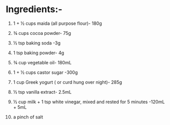 # Ingredients:-

1) 1 + ½ cups maida (all purpose flour)- 180g

2) ¾ cups cocoa powder- 75g

3) ½ tsp baking soda -3g

4) 1 tsp baking powder- 4g

5) ¾ cup vegetable oil- 180mL

6) 1 + ½ cups castor sugar -300g

7) 1 cup Greek yogurt ( or curd hung over night)- 285g

8) ½ tsp vanilla extract- 2.5mL

9) ½ cup milk + 1 tsp white vinegar, mixed and rested for 5     minutes -120mL + 5mL

10) a pinch of salt
